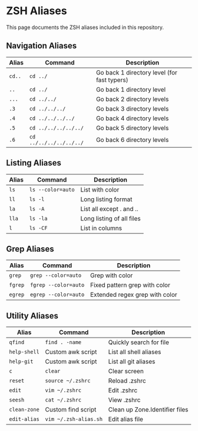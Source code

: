 # ZSH Aliases

This page documents the ZSH aliases included in this repository.

## Navigation Aliases

| Alias | Command | Description |
|-------|---------|-------------|
| `cd..` | `cd ../` | Go back 1 directory level (for fast typers) |
| `..` | `cd ../` | Go back 1 directory level |
| `...` | `cd ../../` | Go back 2 directory levels |
| `.3` | `cd ../../../` | Go back 3 directory levels |
| `.4` | `cd ../../../../` | Go back 4 directory levels |
| `.5` | `cd ../../../../../` | Go back 5 directory levels |
| `.6` | `cd ../../../../../../` | Go back 6 directory levels |

## Listing Aliases

| Alias | Command | Description |
|-------|---------|-------------|
| `ls` | `ls --color=auto` | List with color |
| `ll` | `ls -l` | Long listing format |
| `la` | `ls -A` | List all except . and .. |
| `lla` | `ls -la` | Long listing of all files |
| `l` | `ls -CF` | List in columns |

## Grep Aliases

| Alias | Command | Description |
|-------|---------|-------------|
| `grep` | `grep --color=auto` | Grep with color |
| `fgrep` | `fgrep --color=auto` | Fixed pattern grep with color |
| `egrep` | `egrep --color=auto` | Extended regex grep with color |

## Utility Aliases

| Alias | Command | Description |
|-------|---------|-------------|
| `qfind` | `find . -name` | Quickly search for file |
| `help-shell` | Custom awk script | List all shell aliases |
| `help-git` | Custom awk script | List all git aliases |
| `c` | `clear` | Clear screen |
| `reset` | `source ~/.zshrc` | Reload .zshrc |
| `edit` | `vim ~/.zshrc` | Edit .zshrc |
| `seesh` | `cat ~/.zshrc` | View .zshrc |
| `clean-zone` | Custom find script | Clean up Zone.Identifier files |
| `edit-alias` | `vim ~/.zsh-alias.sh` | Edit alias file |
